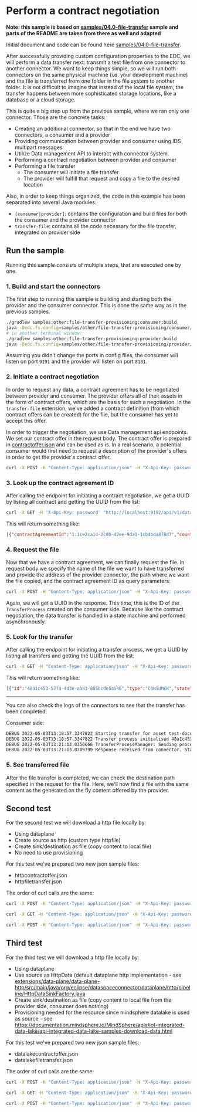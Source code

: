 # Perform a contract negotiation

**Note: this sample is based on [samples/04.0-file-transfer](../../../samples/04.0-file-transfer) sample and parts of the README are taken from there as well and adapted**

Initial document and code can be found here [samples/04.0-file-transfer](../../../samples/04.0-file-transfer).

After successfully providing custom configuration properties to the EDC, we will perform a data transfer next: transmit
a test file from one connector to another connector. We want to keep things simple, so we will run both connectors on
the same physical machine (i.e. your development machine) and the file is transferred from one folder in the file system
to another folder. It is not difficult to imagine that instead of the local file system, the transfer happens between
more sophisticated storage locations, like a database or a cloud storage.

This is quite a big step up from the previous sample, where we ran only one connector. Those are the concrete tasks:

* Creating an additional connector, so that in the end we have two connectors, a consumer and a provider
* Providing communication between provider and consumer using IDS multipart messages
* Utilize Data management API to interact with connector system.
* Performing a contract negotiation between provider and consumer
* Performing a file transfer
  * The consumer will initiate a file transfer
  * The provider will fulfill that request and copy a file to the desired location

Also, in order to keep things organized, the code in this example has been separated into several Java modules:

* `[consumer|provider]`: contains the configuration and build files for both the consumer and the provider connector
* `transfer-file`: contains all the code necessary for the file transfer, integrated on provider side

## Run the sample

Running this sample consists of multiple steps, that are executed one by one.

### 1. Build and start the connectors

The first step to running this sample is building and starting both the provider and the consumer connector. This is
done the same way as in the previous samples.

```bash
./gradlew samples:other:file-transfer-provisioning:consumer:build
java -Dedc.fs.config=samples/other/file-transfer-provisioning/consumer/config.properties -jar samples/other/file-transfer-provisioning/consumer/build/libs/consumer.jar
# in another terminal window:
./gradlew samples:other:file-transfer-provisioning:provider:build
java -Dedc.fs.config=samples/other/file-transfer-provisioning/provider/config.properties -jar samples/other/file-transfer-provisioning/provider/build/libs/provider.jar
````

Assuming you didn't change the ports in config files, the consumer will listen on port `9191`
and the provider will listen on port `8181`.

### 2. Initiate a contract negotiation

In order to request any data, a contract agreement has to be negotiated between provider and consumer. The provider
offers all of their assets in the form of contract offers, which are the basis for such a negotiation. In
the `transfer-file` extension, we've added a contract definition (from which contract offers can be created) for the
file, but the consumer has yet to accept this offer.

In order to trigger the negotiation, we use Data management api endpoints. We set our contract offer in the request body. The contract
offer is prepared in [contractoffer.json](contractoffer.json)
and can be used as is. In a real scenario, a potential consumer would first need to request a description of the
provider's offers in order to get the provider's contract offer.

```bash
curl -X POST -H "Content-Type: application/json" -H "X-Api-Key: password" -d @samples/other/file-transfer-provisioning/contractoffer.json "http://localhost:9192/api/v1/data/contractnegotiations"
```


### 3. Look up the contract agreement ID

After calling the endpoint for initiating a contract negotiation, we get a UUID by listing all contract and getting the UUID from the list:

```bash
curl -X GET -H 'X-Api-Key: password' "http://localhost:9192/api/v1/data/contractnegotiations"
```

This will return something like:

```json
[{"contractAgreementId":"1:1ce2ca14-2c0b-42ee-9da1-1cb4bda878d7","counterPartyAddress":"http://localhost:8282/api/v1/ids/data","errorDetail":null,"id":"3d1cfb4e-fd63-4f76-8f64-19f2ca053a8d","protocol":"ids-multipart","state":"CONFIRMED","type":"CONSUMER"}]
```

### 4. Request the file

Now that we have a contract agreement, we can finally request the file. In request body we specify the name of the file
we want to have transferred and
provide the address of the provider connector, the path where we want the file copied, and the contract agreement ID as
query parameters:

```bash
curl -X POST -H "Content-Type: application/json" -H "X-Api-Key: password" -d @samples/other/file-transfer-provisioning/filetransfer.json "http://localhost:9192/api/v1/data/transferprocess"
```

Again, we will get a UUID in the response. This time, this is the ID of the `TransferProcess`
created on the consumer side. Because like the contract negotiation, the data transfer is handled in a state machine and
performed asynchronously.

### 5. Look for the transfer


After calling the endpoint for initiating a transfer process, we get a UUID by listing all transfers and getting the UUID from the list:

```bash
curl -X GET -H "Content-Type: application/json" -H "X-Api-Key: password" "http://localhost:9192/api/v1/data/transferprocess"
```

This will return something like:

```json
[{"id":"48a1c453-577a-4d3e-aa83-885bcde5a546","type":"CONSUMER","state":"COMPLETED","errorDetail":null,"dataRequest":{"assetId":"test-document","contractId":"1:23901e87-e8df-491e-886c-6d35bd170efd","connectorId":"consumer"}}]
```

---

You can also check the logs of the connectors to see that the transfer has been completed:

Consumer side:

```bash
DEBUG 2022-05-03T13:18:57.3347822 Starting transfer for asset test-document
DEBUG 2022-05-03T13:18:57.3347822 Transfer process initialised 48a1c453-577a-4d3e-aa83-885bcde5a546
DEBUG 2022-05-03T13:21:13.0356666 TransferProcessManager: Sending process 48a1c453-577a-4d3e-aa83-885bcde5a546 request to http://localhost:8282/api/v1/ids/data
DEBUG 2022-05-03T13:21:13.0709799 Response received from connector. Status 200
```

### 5. See transferred file

After the file transfer is completed, we can check the destination path specified in the request for the file. Here,
we'll now find a file with the same content as the generated on the fly content offered by the provider.


## Second test

For the second test we will download a http file locally by:
* Using dataplane
* Create source as http (custom type httpfile)
* Create sink/destination as file (copy content to local file)
* No need to use provisioning

For this test we've prepared two new json sample files:
* httpcontractoffer.json
* httpfiletransfer.json

The order of curl calls are the same:
```bash
curl -X POST -H "Content-Type: application/json" -H "X-Api-Key: password" -d @samples/other/file-transfer-provisioning/httpcontractoffer.json "http://localhost:9192/api/v1/data/contractnegotiations"

curl -X GET -H "Content-Type: application/json" -H "X-Api-Key: password"  "http://localhost:9192/api/v1/data/contractnegotiations"

curl -X POST -H "Content-Type: application/json" -H "X-Api-Key: password" -d @samples/other/file-transfer-provisioning/httpfiletransfer.json "http://localhost:9192/api/v1/data/transferprocess"
```

## Third test

For the third test we will download a http file locally by:
* Using dataplane
* Use source as HttpData (default dataplane http implementation - see [extensions/data-plane/data-plane-http/src/main/java/org/eclipse/dataspaceconnector/dataplane/http/pipeline/HttpDataSinkFactory.java](extensions/data-plane/data-plane-http/src/main/java/org/eclipse/dataspaceconnector/dataplane/http/pipeline/HttpDataSinkFactory.java)
* Create sink/destination as file (copy content to local file from the provider side, consumer does nothing)
* Provisioning needed for the resource since mindsphere datalake is used as source - see https://documentation.mindsphere.io/MindSphere/apis/iot-integrated-data-lake/api-integrated-data-lake-samples-download-data.html

For this test we've prepared two new json sample files:
* datalakecontractoffer.json
* datalakefiletransfer.json

The order of curl calls are the same:
```bash
curl -X POST -H "Content-Type: application/json" -H "X-Api-Key: password" -d @samples/other/file-transfer-provisioning/datalakecontractoffer.json "http://localhost:9192/api/v1/data/contractnegotiations"

curl -X GET -H "Content-Type: application/json" -H "X-Api-Key: password"  "http://localhost:9192/api/v1/data/contractnegotiations"

curl -X POST -H "Content-Type: application/json" -H "X-Api-Key: password" -d @samples/other/file-transfer-provisioning/datalakefiletransfer_fs.json "http://localhost:9192/api/v1/data/transferprocess"
```